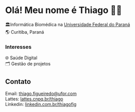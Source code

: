 # Olá! Meu nome é Thiago 👋🏾


🏛️Informática Biomédica na <a href="https://web.inf.ufpr.br/infobiomedica/"> Universidade Federal do Paraná </a> <br>
🌎 Curitiba, Paraná <br>

### Interesses

🌐  Saúde Digital <br>
🗂  Gestão de projetos <br>

## Contato

Email:  thiago.figueiredo@ufpr.com <br>
Lattes:  <a href="http://lattes.cnpq.br/3364254476901774"> lattes.cnpq.br/thiago </a> <br>
Linkedin:  <a href="https://www.linkedin.com/in/thiagofig/"> linkedin.com.br/thiagofig </a> <br>

 <!--
**Thifigma/thifigma** is a ✨ _special_ ✨ repository because its `README.md` (this file) appears on your GitHub profile.

Here are some ideas to get you started:

- 🔭 I’m currently working on ...
- 🌱 I’m currently learning ...
- 👯 I’m looking to collaborate on ...
- 🤔 I’m looking for help with ...
- 💬 Ask me about ...
- 📫 How to reach me: ...
- 😄 Pronouns: ...
- ⚡ Fun fact: ...
-->
